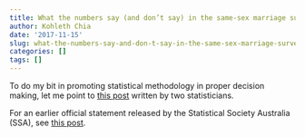 ```yaml
---
title: What the numbers say (and don’t say) in the same-sex marriage survey
author: Kohleth Chia
date: '2017-11-15'
slug: what-the-numbers-say-and-don-t-say-in-the-same-sex-marriage-survey
categories: []
tags: []
---
```


To do my bit in promoting statistical methodology in proper decision making, let me point to <a href="//theconversation.com/what-the-numbers-say-and-dont-say-in-the-same-sex-marriage-survey-87096" target="_blank">this post</a> written by two statisticians.

For an earlier official statement released by the Statistical Society Australia (SSA), see [this post](//www.kohleth.info/2017/09/27/the-official-statistics-society-australia-statement-on-the-same-sex-marriage-survey/).